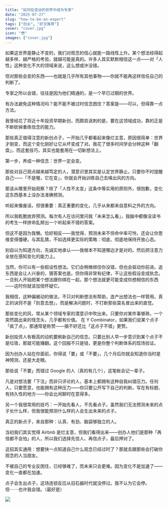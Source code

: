 ```yaml
---
title: "如何在变动的世界中成为专家"
date: "2025-07-27"
slug: "how-to-be-an-expert"
tags: ["创业", "好文推荐"]
cover: "cover.jpg"
icon: "😎"
images: ["cover.jpg"]
---
```

如果这世界是静止不变的，我们对观念的信心就能一路线性上升。某个想法经得起越多样、越严格的考验，就越可能是真的。许多人其实默默相信这一点——对「人性」这种变化不大的领域来说，这么想或许没错。



但对那些会变的东西——也就是几乎所有其他事物——你就不能再这样信任自己的判断了。



专家之所以会错，往往是因为他们精通的，是一个早已过期的世界。



有办法避免这种情况吗？能不能不被过时信念困住？答案是——可以，但得靠一点方法。



我曾经花了将近十年投资早期新创，而颇具讽刺的是，要在这领域成功，靠的正是不断砍掉重练信念的能力。



那些真正值得注意的新创点子，一开始几乎都看起来像烂主意，原因很简单：世界才刚变，而这个变化刚好让它从坏变成了对。我花了很多时间学会分辨这种「翻盘」，而这套技巧，其实也能套用在一切新想法上。



第一步，养成一种信念：世界一定会变。



那些对自己观点越来越笃定的人，潜意识里其实是认定世界静止。只要你不时提醒自己——「不是喔，它在变」，你就会开始训练自己去嗅出风的方向。



那该从哪里开始观察？除了「人性不太变」这条中等实用的原则外，很抱歉，变化这东西基本上没办法准确预测。



听起来像废话，但很重要：真正重要的变化，几乎从来都来自意料之外的方向。



所以我乾脆放弃预测。每次有人在访问里问我「未来怎么看」，我脑中都像没读书的考生一样拼命乱掰出一个听起来不错的答案。



但这不是因为我懒。恰好相反——我觉得，预测未来不但命中率可怜，还会让你思维变得僵硬。与其乱猜，不如选择更实际的策略：彻底、彻底地保持开放心态。



别自以为知道方向，先诚实地承认——我根本不知道哪边才是对的。然后把注意力全放在感知变化的能力上。



当然，你可以有一些假设性想法。它们会稍微绑住你没错，但也会驱动你前进。追东西是会让人兴奋的，猜答案也是。但你得非常有纪律，不让这些假设变成执念。
一旦别人开始把某个想法跟你绑在一起，那个想法就更可能变成你想相信的东西——这时你就该加倍怀疑它。



我相信，这种偏被动的做法，不只对判断想法有帮助，连产出想法也一样管用。真正的诀窍不是「刻意去想」，而是解决问题时，不打断那些莫名冒出来的直觉。



那些变化的风，常从某个领域专家的潜意识中吹出来。只要你对某件事够熟，一个突然跳出来的怪念头，几乎都有价值。
在 Y Combinator，如果我们说某个点子「疯了点」，那通常是称赞——搞不好还比「这点子不错」更赞。



新创投资人有极高的动机要刷新自己的信念。只要比别人早一步意识到某个点子不是垃圾，那就可能赚翻。这个回报不只是钱，更是你整个判断体系的现场验证。



因为创办人站在你面前，你得说「要」或「不要」，几个月后你就会知道你当时是神预测，还是大走眼。



那些说「不要」而错过 Google 的人（真的有几个），这笔帐会记一辈子。



凡是对想法要「下注」而非只评论的人，基本上都拥有这种自我纠错压力。任何人，只要愿意，也能拥有这种压力——你只要公开写下自己的判断。写在有标题、有持久性的地方——你会比闲聊时在意得多。



另一个我很常用的技巧：一开始先看人，不先看点子。虽然我们无法预测未来的点子长什么样，但我很能预测什么样的人会生出未来的点子。



真正的新点子，来自那种：认真、有劲、脑袋够独立的人。



当初我们其实觉得 Airbnb 是烂主意，但我们看得出来——创办人他们是那种「再怪都不会怕」的人，所以我们选择先信人、再信点子，最后押对了。



这招其实通用：想要快一点知道自己什么观念已经过时了？那就去跟那些会打破你观念的人当朋友。



不被自己的专业反困住，已经够难了，而未来只会更难。因为变化不是加速了——变化一直都在加速。



点子会生出点子，这场连锁反应从旧石器时代就没停过。我不认为它会停。
但⋯⋯也许我会错。（最好是）




![](https://prod-files-secure.s3.us-west-2.amazonaws.com/112d0858-5090-4d34-a606-b75eb8d65fd2/46476355-9cf3-4e99-9b7a-3531bc426380/1000202064.png?X-Amz-Algorithm=AWS4-HMAC-SHA256&X-Amz-Content-Sha256=UNSIGNED-PAYLOAD&X-Amz-Credential=ASIAZI2LB466SHL53XXU%2F20250728%2Fus-west-2%2Fs3%2Faws4_request&X-Amz-Date=20250728T164839Z&X-Amz-Expires=3600&X-Amz-Security-Token=IQoJb3JpZ2luX2VjEGgaCXVzLXdlc3QtMiJHMEUCIQCz3H8veggVB4W%2F3uoGdkM0KvIUarsr8Vx3mZzn6%2FOu6gIgcpu6UYhlIp1ZJmeGUXugh5SXkQm8XUonTqqhugxCL5sqiAQIkf%2F%2F%2F%2F%2F%2F%2F%2F%2F%2FARAAGgw2Mzc0MjMxODM4MDUiDGlAic7rWFtxBwEqDyrcAwsSd7ARwVGHthjxhW6ovIWvlintGjj%2F9nIdhM6GV2VgfBBTL0V%2BXqKHf1KnE6cstwYQDojD4%2BT9R1L4ZKQ75d4aqcIsnCDkadgG1rv6rXKQ3qAIWgJ3QWlDJFMolHcpm7%2B1DgxYM5npx0h%2FD5pnxdwDeR%2B3atk3HZKU9L9zKFeXAhTfmTyoCn5vrWI8zCiW8KOojXNn69oroiC0azF5YutlCaGrkaAqbbam2rP4dVFNchl8S01bcZCj2tE2AFark2LgbkfKtxrbrpKI2AT6f8GByRzjPRSCXZeXRWSHyCuqGWVTueu6TE5aYOgxS6gLQClHOVnUDzJF0GRtuSMMZs%2F5M3%2BIqkF5u%2F5aNTbNqhVaKG8Ekgok%2F%2FwNK3OGNWUjfkXT3oq984Uocn9gzMhmk87DZXKzVYOuIy4j5HCF0cx3wPd3l1IuAmGtRSSYNCw4Ztfj2bU5wKDnm85jeCNvmNRSuepvVF8m8yM3K9MsYxgUQSBdN5sXqYpydicob3p8LQ3S6qF21APmcJRANsxy2q4CkJXald3JvFeCTaXJ5W5b35bLavs6AykD1lkTCWDdXj0t%2BWFS3dr0Nn7K9j5kUT%2FrEL6Cb4niV%2FIgMArDiJDxqE3L9Gz4fFjwseyLMOKunsQGOqUBVqAsJPhMpqlnaHMYSkd2qszYbhxLHA0JnWsmlZHVqpU%2Fuz6JRyAEnrAbmxPofypwOHce4%2BqtPoYqmKGFqjY6zrbRZTutsFgcUPUWsnLN2TytSBUdswcHg%2BxeZA%2FHhAegxkTICnl5zoiXaHoo%2BCN44JlT7gkyl9I12TUF9MVjvxCqAnbFY%2Fd6cnTYLaVHesrKZ23zAaT2tzPeU5zAfQepoXPFwQK%2B&X-Amz-Signature=09352f8e23516281b43f8df244fcc90fff48bd2a32bd7a03addd79584ff79c79&X-Amz-SignedHeaders=host&x-amz-checksum-mode=ENABLED&x-id=GetObject)

